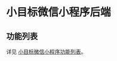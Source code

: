 # 小目标微信小程序后端

## 功能列表

详见 [小目标微信小程序功能列表](https://github.com/AlumiK/mini-goals#%E5%8A%9F%E8%83%BD%E5%88%97%E8%A1%A8)。

